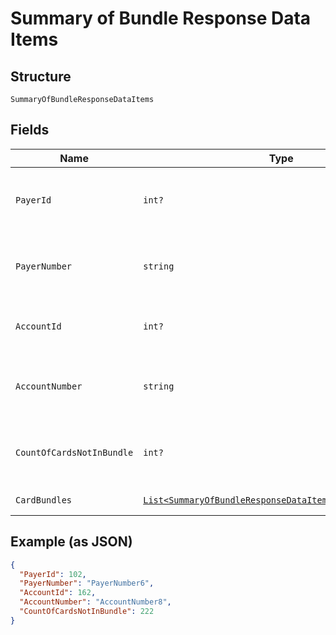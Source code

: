 
# Summary of Bundle Response Data Items

## Structure

`SummaryOfBundleResponseDataItems`

## Fields

| Name | Type | Tags | Description |
|  --- | --- | --- | --- |
| `PayerId` | `int?` | Optional | Payer Id of the bundles and cards.<br>Example: 123456 |
| `PayerNumber` | `string` | Optional | Payer Number of the bundles and cards.<br>Example: GB000000123 |
| `AccountId` | `int?` | Optional | Account ID of the bundle.<br>Example: 123456 |
| `AccountNumber` | `string` | Optional | Account Number of the bundle.<br>Example: GB000000123 |
| `CountOfCardsNotInBundle` | `int?` | Optional | Count of cards that are not part of the bundle in a given account. |
| `CardBundles` | [`List<SummaryOfBundleResponseDataItemsCardBundlesItems>`](../../doc/models/summary-of-bundle-response-data-items-card-bundles-items.md) | Optional | List of Card Bundles |

## Example (as JSON)

```json
{
  "PayerId": 102,
  "PayerNumber": "PayerNumber6",
  "AccountId": 162,
  "AccountNumber": "AccountNumber8",
  "CountOfCardsNotInBundle": 222
}
```


